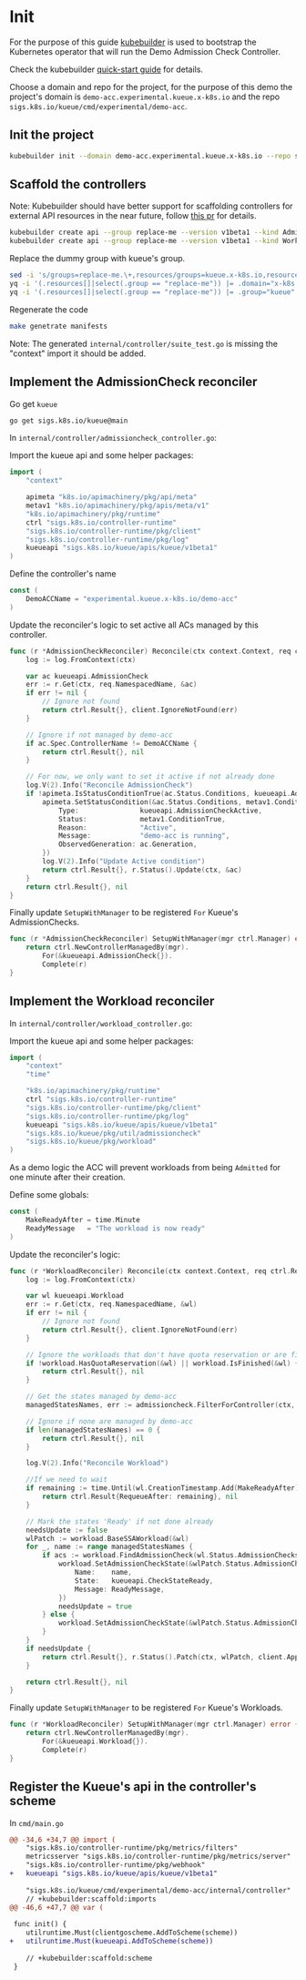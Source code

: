 # Init

For the purpose of this guide [kubebuilder](https://book.kubebuilder.io/) is used to bootstrap the Kubernetes operator that will run the Demo Admission Check Controller.

Check the kubebuilder [quick-start guide](https://book.kubebuilder.io/quick-start) for details.

Choose a domain and repo for the project, for the purpose of this demo the project's domain is `demo-acc.experimental.kueue.x-k8s.io` and the repo `sigs.k8s.io/kueue/cmd/experimental/demo-acc`.

## Init the project

```bash
kubebuilder init --domain demo-acc.experimental.kueue.x-k8s.io --repo sigs.k8s.io/kueue/cmd/experimental/demo-acc 
```

## Scaffold the controllers

Note: Kubebuilder should have better support for scaffolding controllers for external API resources in the near future, follow [this pr](https://github.com/kubernetes-sigs/kubebuilder/pull/4171) for details.

```bash
kubebuilder create api --group replace-me --version v1beta1 --kind AdmissionCheck --controller=true  --resource=false
kubebuilder create api --group replace-me --version v1beta1 --kind Workload --controller=true  --resource=false
```

Replace the dummy group with kueue's group.

```bash
sed -i 's/groups=replace-me.\+,resources/groups=kueue.x-k8s.io,resources/g' internal/controller/*.go
yq -i '(.resources[]|select(.group == "replace-me")) |= .domain="x-k8s.io" '  PROJECT
yq -i '(.resources[]|select(.group == "replace-me")) |= .group="kueue" '  PROJECT
```

Regenerate the code

```bash
make genetrate manifests
```

Note: The generated `internal/controller/suite_test.go` is missing the "context" import it should be added.

## Implement the AdmissionCheck reconciler

Go get `kueue`

```bash
go get sigs.k8s.io/kueue@main
```

In `internal/controller/admissioncheck_controller.go`:

Import the kueue api and some helper packages:

```go
import (
	"context"

	apimeta "k8s.io/apimachinery/pkg/api/meta"
	metav1 "k8s.io/apimachinery/pkg/apis/meta/v1"
	"k8s.io/apimachinery/pkg/runtime"
	ctrl "sigs.k8s.io/controller-runtime"
	"sigs.k8s.io/controller-runtime/pkg/client"
	"sigs.k8s.io/controller-runtime/pkg/log"
	kueueapi "sigs.k8s.io/kueue/apis/kueue/v1beta1"
)
```

Define the controller's name

```go
const (
	DemoACCName = "experimental.kueue.x-k8s.io/demo-acc"
)

```

Update the reconciler's logic to set active all ACs managed by this controller.

```go
func (r *AdmissionCheckReconciler) Reconcile(ctx context.Context, req ctrl.Request) (ctrl.Result, error) {
	log := log.FromContext(ctx)

	var ac kueueapi.AdmissionCheck
	err := r.Get(ctx, req.NamespacedName, &ac)
	if err != nil {
		// Ignore not found
		return ctrl.Result{}, client.IgnoreNotFound(err)
	}

	// Ignore if not managed by demo-acc
	if ac.Spec.ControllerName != DemoACCName {
		return ctrl.Result{}, nil
	}

	// For now, we only want to set it active if not already done
	log.V(2).Info("Reconcile AdmissionCheck")
	if !apimeta.IsStatusConditionTrue(ac.Status.Conditions, kueueapi.AdmissionCheckActive) {
		apimeta.SetStatusCondition(&ac.Status.Conditions, metav1.Condition{
			Type:               kueueapi.AdmissionCheckActive,
			Status:             metav1.ConditionTrue,
			Reason:             "Active",
			Message:            "demo-acc is running",
			ObservedGeneration: ac.Generation,
		})
		log.V(2).Info("Update Active condition")
		return ctrl.Result{}, r.Status().Update(ctx, &ac)
	}
	return ctrl.Result{}, nil
}

```

Finally update `SetupWithManager` to be registered `For` Kueue's AdmissionChecks.

```go
func (r *AdmissionCheckReconciler) SetupWithManager(mgr ctrl.Manager) error {
	return ctrl.NewControllerManagedBy(mgr).
		For(&kueueapi.AdmissionCheck{}).
		Complete(r)
}
```

## Implement the Workload reconciler

In `internal/controller/workload_controller.go`:

Import the kueue api and some helper packages:
```go
import (
	"context"
	"time"

	"k8s.io/apimachinery/pkg/runtime"
	ctrl "sigs.k8s.io/controller-runtime"
	"sigs.k8s.io/controller-runtime/pkg/client"
	"sigs.k8s.io/controller-runtime/pkg/log"
	kueueapi "sigs.k8s.io/kueue/apis/kueue/v1beta1"
	"sigs.k8s.io/kueue/pkg/util/admissioncheck"
	"sigs.k8s.io/kueue/pkg/workload"
)

```

As a demo logic the ACC will prevent workloads from being `Admitted` for one minute after their creation.

Define some globals:

```go
const (
	MakeReadyAfter = time.Minute
	ReadyMessage   = "The workload is now ready"
)
```

Update the reconciler's logic:

```go
func (r *WorkloadReconciler) Reconcile(ctx context.Context, req ctrl.Request) (ctrl.Result, error) {
	log := log.FromContext(ctx)

	var wl kueueapi.Workload
	err := r.Get(ctx, req.NamespacedName, &wl)
	if err != nil {
		// Ignore not found
		return ctrl.Result{}, client.IgnoreNotFound(err)
	}

	// Ignore the workloads that don't have quota reservation or are finished
	if !workload.HasQuotaReservation(&wl) || workload.IsFinished(&wl) {
		return ctrl.Result{}, nil
	}

	// Get the states managed by demo-acc
	managedStatesNames, err := admissioncheck.FilterForController(ctx, r.Client, wl.Status.AdmissionChecks, DemoACCName)

	// Ignore if none are managed by demo-acc
	if len(managedStatesNames) == 0 {
		return ctrl.Result{}, nil
	}

	log.V(2).Info("Reconcile Workload")

	//If we need to wait
	if remaining := time.Until(wl.CreationTimestamp.Add(MakeReadyAfter)); remaining > 0 {
		return ctrl.Result{RequeueAfter: remaining}, nil
	}

	// Mark the states 'Ready' if not done already
	needsUpdate := false
	wlPatch := workload.BaseSSAWorkload(&wl)
	for _, name := range managedStatesNames {
		if acs := workload.FindAdmissionCheck(wl.Status.AdmissionChecks, name); acs.State != kueueapi.CheckStateReady {
			workload.SetAdmissionCheckState(&wlPatch.Status.AdmissionChecks, kueueapi.AdmissionCheckState{
				Name:    name,
				State:   kueueapi.CheckStateReady,
				Message: ReadyMessage,
			})
			needsUpdate = true
		} else {
			workload.SetAdmissionCheckState(&wlPatch.Status.AdmissionChecks, *acs)
		}
	}
	if needsUpdate {
		return ctrl.Result{}, r.Status().Patch(ctx, wlPatch, client.Apply, client.FieldOwner(DemoACCName), client.ForceOwnership)
	}

	return ctrl.Result{}, nil
}

```

Finally update `SetupWithManager` to be registered `For` Kueue's Workloads.

```go
func (r *WorkloadReconciler) SetupWithManager(mgr ctrl.Manager) error {
	return ctrl.NewControllerManagedBy(mgr).
		For(&kueueapi.Workload{}).
		Complete(r)
}
```

## Register the Kueue's api in the controller's scheme

In `cmd/main.go`

```diff
@@ -34,6 +34,7 @@ import (
 	"sigs.k8s.io/controller-runtime/pkg/metrics/filters"
 	metricsserver "sigs.k8s.io/controller-runtime/pkg/metrics/server"
 	"sigs.k8s.io/controller-runtime/pkg/webhook"
+	kueueapi "sigs.k8s.io/kueue/apis/kueue/v1beta1"
 
 	"sigs.k8s.io/kueue/cmd/experimental/demo-acc/internal/controller"
 	// +kubebuilder:scaffold:imports
@@ -46,6 +47,7 @@ var (
 
 func init() {
 	utilruntime.Must(clientgoscheme.AddToScheme(scheme))
+	utilruntime.Must(kueueapi.AddToScheme(scheme))
 
 	// +kubebuilder:scaffold:scheme
 }
```

